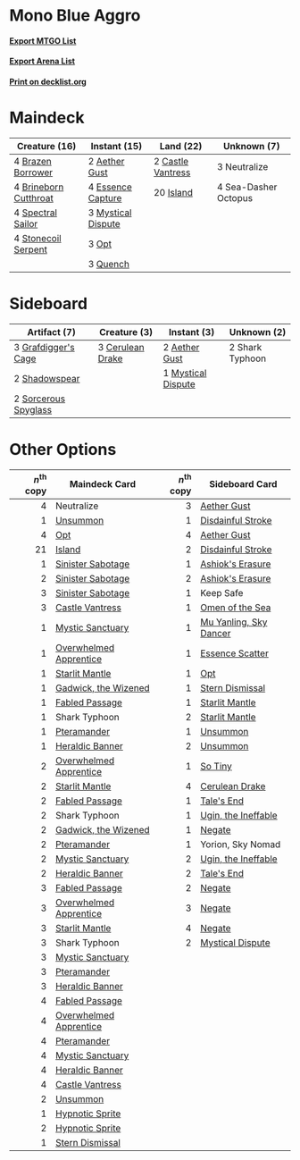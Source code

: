 # Mono Blue Aggro

#### [Export MTGO List](../collection/Mono%20Blue%20Aggro/Mono%20Blue%20Aggro.txt)
#### [Export Arena List](../collection/Mono%20Blue%20Aggro/Mono%20Blue%20Aggro_arena.txt)
#### [Print on decklist.org](http://decklist.org/?deckmain=2%09Aether%20Gust%0A4%09Brazen%20Borrower%0A4%09Brineborn%20Cutthroat%0A2%09Castle%20Vantress%0A4%09Essence%20Capture%0A20%09Island%0A3%09Mystical%20Dispute%0A3%09Neutralize%0A3%09Opt%0A3%09Quench%0A4%09Sea-Dasher%20Octopus%0A4%09Spectral%20Sailor%0A4%09Stonecoil%20Serpent&deckside=2%09Aether%20Gust%0A3%09Cerulean%20Drake%0A3%09Grafdigger's%20Cage%0A1%09Mystical%20Dispute%0A2%09Shadowspear%0A2%09Shark%20Typhoon%0A2%09Sorcerous%20Spyglass)
# Maindeck

|                                         Creature (16)                                          |                                        Instant (15)                                         |                                         Land (22)                                          |    Unknown (7)     |
|------------------------------------------------------------------------------------------------|---------------------------------------------------------------------------------------------|--------------------------------------------------------------------------------------------|--------------------|
|4 [Brazen Borrower](http://gatherer.wizards.com/Pages/Card/Details.aspx?multiverseid=473001)    |2 [Aether Gust](http://gatherer.wizards.com/Pages/Card/Details.aspx?multiverseid=466796)     |2 [Castle Vantress](http://gatherer.wizards.com/Pages/Card/Details.aspx?multiverseid=473204)|3 Neutralize        |
|4 [Brineborn Cutthroat](http://gatherer.wizards.com/Pages/Card/Details.aspx?multiverseid=466804)|4 [Essence Capture](http://gatherer.wizards.com/Pages/Card/Details.aspx?multiverseid=457181) |20 [Island](http://gatherer.wizards.com/Pages/Card/Details.aspx?multiverseid=439857)        |4 Sea-Dasher Octopus|
|4 [Spectral Sailor](http://gatherer.wizards.com/Pages/Card/Details.aspx?multiverseid=466830)    |3 [Mystical Dispute](http://gatherer.wizards.com/Pages/Card/Details.aspx?multiverseid=473020)|                                                                                            |                    |
|4 [Stonecoil Serpent](http://gatherer.wizards.com/Pages/Card/Details.aspx?multiverseid=473197)  |3 [Opt](http://gatherer.wizards.com/Pages/Card/Details.aspx?multiverseid=442948)             |                                                                                            |                    |
|                                                                                                |3 [Quench](http://gatherer.wizards.com/Pages/Card/Details.aspx?multiverseid=457192)          |                                                                                            |                    |


# Sideboard

|                                         Artifact (7)                                          |                                       Creature (3)                                        |                                         Instant (3)                                         |  Unknown (2)  |
|-----------------------------------------------------------------------------------------------|-------------------------------------------------------------------------------------------|---------------------------------------------------------------------------------------------|---------------|
|3 [Grafdigger's Cage](http://gatherer.wizards.com/Pages/Card/Details.aspx?multiverseid=278452) |3 [Cerulean Drake](http://gatherer.wizards.com/Pages/Card/Details.aspx?multiverseid=466807)|2 [Aether Gust](http://gatherer.wizards.com/Pages/Card/Details.aspx?multiverseid=466796)     |2 Shark Typhoon|
|2 [Shadowspear](http://gatherer.wizards.com/Pages/Card/Details.aspx?multiverseid=476487)       |                                                                                           |1 [Mystical Dispute](http://gatherer.wizards.com/Pages/Card/Details.aspx?multiverseid=473020)|               |
|2 [Sorcerous Spyglass](http://gatherer.wizards.com/Pages/Card/Details.aspx?multiverseid=435407)|                                                                                           |                                                                                             |               |


# Other Options

|*n*<sup>th</sup> copy|                                          Maindeck Card                                          |*n*<sup>th</sup> copy|                                         Sideboard Card                                          |
|--------------------:|-------------------------------------------------------------------------------------------------|--------------------:|-------------------------------------------------------------------------------------------------|
|                    4|Neutralize                                                                                       |                    3|[Aether Gust](http://gatherer.wizards.com/Pages/Card/Details.aspx?multiverseid=466796)           |
|                    1|[Unsummon](http://gatherer.wizards.com/Pages/Card/Details.aspx?multiverseid=136218)              |                    1|[Disdainful Stroke](http://gatherer.wizards.com/Pages/Card/Details.aspx?multiverseid=420705)     |
|                    4|[Opt](http://gatherer.wizards.com/Pages/Card/Details.aspx?multiverseid=442948)                   |                    4|[Aether Gust](http://gatherer.wizards.com/Pages/Card/Details.aspx?multiverseid=466796)           |
|                   21|[Island](http://gatherer.wizards.com/Pages/Card/Details.aspx?multiverseid=439857)                |                    2|[Disdainful Stroke](http://gatherer.wizards.com/Pages/Card/Details.aspx?multiverseid=420705)     |
|                    1|[Sinister Sabotage](http://gatherer.wizards.com/Pages/Card/Details.aspx?multiverseid=452804)     |                    1|[Ashiok's Erasure](http://gatherer.wizards.com/Pages/Card/Details.aspx?multiverseid=476294)      |
|                    2|[Sinister Sabotage](http://gatherer.wizards.com/Pages/Card/Details.aspx?multiverseid=452804)     |                    2|[Ashiok's Erasure](http://gatherer.wizards.com/Pages/Card/Details.aspx?multiverseid=476294)      |
|                    3|[Sinister Sabotage](http://gatherer.wizards.com/Pages/Card/Details.aspx?multiverseid=452804)     |                    1|Keep Safe                                                                                        |
|                    3|[Castle Vantress](http://gatherer.wizards.com/Pages/Card/Details.aspx?multiverseid=473204)       |                    1|[Omen of the Sea](http://gatherer.wizards.com/Pages/Card/Details.aspx?multiverseid=476309)       |
|                    1|[Mystic Sanctuary](http://gatherer.wizards.com/Pages/Card/Details.aspx?multiverseid=473209)      |                    1|[Mu Yanling, Sky Dancer](http://gatherer.wizards.com/Pages/Card/Details.aspx?multiverseid=466822)|
|                    1|[Overwhelmed Apprentice](http://gatherer.wizards.com/Pages/Card/Details.aspx?multiverseid=473022)|                    1|[Essence Scatter](http://gatherer.wizards.com/Pages/Card/Details.aspx?multiverseid=426754)       |
|                    1|[Starlit Mantle](http://gatherer.wizards.com/Pages/Card/Details.aspx?multiverseid=476318)        |                    1|[Opt](http://gatherer.wizards.com/Pages/Card/Details.aspx?multiverseid=442948)                   |
|                    1|[Gadwick, the Wizened](http://gatherer.wizards.com/Pages/Card/Details.aspx?multiverseid=473010)  |                    1|[Stern Dismissal](http://gatherer.wizards.com/Pages/Card/Details.aspx?multiverseid=476319)       |
|                    1|[Fabled Passage](http://gatherer.wizards.com/Pages/Card/Details.aspx?multiverseid=473206)        |                    1|[Starlit Mantle](http://gatherer.wizards.com/Pages/Card/Details.aspx?multiverseid=476318)        |
|                    1|Shark Typhoon                                                                                    |                    2|[Starlit Mantle](http://gatherer.wizards.com/Pages/Card/Details.aspx?multiverseid=476318)        |
|                    1|[Pteramander](http://gatherer.wizards.com/Pages/Card/Details.aspx?multiverseid=457191)           |                    1|[Unsummon](http://gatherer.wizards.com/Pages/Card/Details.aspx?multiverseid=136218)              |
|                    1|[Heraldic Banner](http://gatherer.wizards.com/Pages/Card/Details.aspx?multiverseid=473184)       |                    2|[Unsummon](http://gatherer.wizards.com/Pages/Card/Details.aspx?multiverseid=136218)              |
|                    2|[Overwhelmed Apprentice](http://gatherer.wizards.com/Pages/Card/Details.aspx?multiverseid=473022)|                    1|[So Tiny](http://gatherer.wizards.com/Pages/Card/Details.aspx?multiverseid=473026)               |
|                    2|[Starlit Mantle](http://gatherer.wizards.com/Pages/Card/Details.aspx?multiverseid=476318)        |                    4|[Cerulean Drake](http://gatherer.wizards.com/Pages/Card/Details.aspx?multiverseid=466807)        |
|                    2|[Fabled Passage](http://gatherer.wizards.com/Pages/Card/Details.aspx?multiverseid=473206)        |                    1|[Tale's End](http://gatherer.wizards.com/Pages/Card/Details.aspx?multiverseid=466831)            |
|                    2|Shark Typhoon                                                                                    |                    1|[Ugin, the Ineffable](http://gatherer.wizards.com/Pages/Card/Details.aspx?multiverseid=460929)   |
|                    2|[Gadwick, the Wizened](http://gatherer.wizards.com/Pages/Card/Details.aspx?multiverseid=473010)  |                    1|[Negate](http://gatherer.wizards.com/Pages/Card/Details.aspx?multiverseid=423707)                |
|                    2|[Pteramander](http://gatherer.wizards.com/Pages/Card/Details.aspx?multiverseid=457191)           |                    1|Yorion, Sky Nomad                                                                                |
|                    2|[Mystic Sanctuary](http://gatherer.wizards.com/Pages/Card/Details.aspx?multiverseid=473209)      |                    2|[Ugin, the Ineffable](http://gatherer.wizards.com/Pages/Card/Details.aspx?multiverseid=460929)   |
|                    2|[Heraldic Banner](http://gatherer.wizards.com/Pages/Card/Details.aspx?multiverseid=473184)       |                    2|[Tale's End](http://gatherer.wizards.com/Pages/Card/Details.aspx?multiverseid=466831)            |
|                    3|[Fabled Passage](http://gatherer.wizards.com/Pages/Card/Details.aspx?multiverseid=473206)        |                    2|[Negate](http://gatherer.wizards.com/Pages/Card/Details.aspx?multiverseid=423707)                |
|                    3|[Overwhelmed Apprentice](http://gatherer.wizards.com/Pages/Card/Details.aspx?multiverseid=473022)|                    3|[Negate](http://gatherer.wizards.com/Pages/Card/Details.aspx?multiverseid=423707)                |
|                    3|[Starlit Mantle](http://gatherer.wizards.com/Pages/Card/Details.aspx?multiverseid=476318)        |                    4|[Negate](http://gatherer.wizards.com/Pages/Card/Details.aspx?multiverseid=423707)                |
|                    3|Shark Typhoon                                                                                    |                    2|[Mystical Dispute](http://gatherer.wizards.com/Pages/Card/Details.aspx?multiverseid=473020)      |
|                    3|[Mystic Sanctuary](http://gatherer.wizards.com/Pages/Card/Details.aspx?multiverseid=473209)      |                     |                                                                                                 |
|                    3|[Pteramander](http://gatherer.wizards.com/Pages/Card/Details.aspx?multiverseid=457191)           |                     |                                                                                                 |
|                    3|[Heraldic Banner](http://gatherer.wizards.com/Pages/Card/Details.aspx?multiverseid=473184)       |                     |                                                                                                 |
|                    4|[Fabled Passage](http://gatherer.wizards.com/Pages/Card/Details.aspx?multiverseid=473206)        |                     |                                                                                                 |
|                    4|[Overwhelmed Apprentice](http://gatherer.wizards.com/Pages/Card/Details.aspx?multiverseid=473022)|                     |                                                                                                 |
|                    4|[Pteramander](http://gatherer.wizards.com/Pages/Card/Details.aspx?multiverseid=457191)           |                     |                                                                                                 |
|                    4|[Mystic Sanctuary](http://gatherer.wizards.com/Pages/Card/Details.aspx?multiverseid=473209)      |                     |                                                                                                 |
|                    4|[Heraldic Banner](http://gatherer.wizards.com/Pages/Card/Details.aspx?multiverseid=473184)       |                     |                                                                                                 |
|                    4|[Castle Vantress](http://gatherer.wizards.com/Pages/Card/Details.aspx?multiverseid=473204)       |                     |                                                                                                 |
|                    2|[Unsummon](http://gatherer.wizards.com/Pages/Card/Details.aspx?multiverseid=136218)              |                     |                                                                                                 |
|                    1|[Hypnotic Sprite](http://gatherer.wizards.com/Pages/Card/Details.aspx?multiverseid=473011)       |                     |                                                                                                 |
|                    2|[Hypnotic Sprite](http://gatherer.wizards.com/Pages/Card/Details.aspx?multiverseid=473011)       |                     |                                                                                                 |
|                    1|[Stern Dismissal](http://gatherer.wizards.com/Pages/Card/Details.aspx?multiverseid=476319)       |                     |                                                                                                 |

